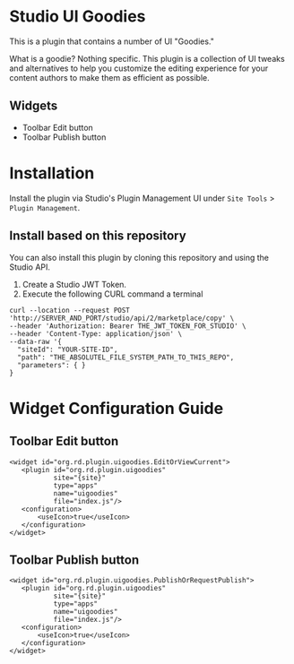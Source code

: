 # Studio UI Goodies
This is a plugin that contains a number of UI "Goodies."

What is a goodie? Nothing specific. This plugin is a collection of UI tweaks and alternatives to help you customize the editing experience for your content authors to make them as efficient as possible.

## Widgets
- Toolbar Edit button
- Toolbar Publish button

# Installation

Install the plugin via Studio's Plugin Management UI under `Site Tools` > `Plugin Management`.

## Install based on this repository
You can also install this plugin by cloning this repository and using the Studio API. 
1. Create a Studio JWT Token.
2. Execute the following CURL command a terminal
```
curl --location --request POST 'http://SERVER_AND_PORT/studio/api/2/marketplace/copy' \
--header 'Authorization: Bearer THE_JWT_TOKEN_FOR_STUDIO' \
--header 'Content-Type: application/json' \
--data-raw '{
  "siteId": "YOUR-SITE-ID",
  "path": "THE_ABSOLUTEL_FILE_SYSTEM_PATH_TO_THIS_REPO",
  "parameters": { }
}
```

# Widget Configuration Guide

## Toolbar Edit button
```
<widget id="org.rd.plugin.uigoodies.EditOrViewCurrent">
   <plugin id="org.rd.plugin.uigoodies"
           site="{site}"
           type="apps"
           name="uigoodies"
           file="index.js"/>
   <configuration>
       <useIcon>true</useIcon>
   </configuration>
</widget>
```

## Toolbar Publish button
```
<widget id="org.rd.plugin.uigoodies.PublishOrRequestPublish">
   <plugin id="org.rd.plugin.uigoodies"
           site="{site}"
           type="apps"
           name="uigoodies"
           file="index.js"/>
   <configuration>
       <useIcon>true</useIcon>
   </configuration>
</widget>
```
